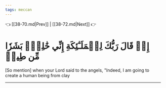 ```yaml
---
tags: meccan
---
```


👈 [[38-70.md|Prev]] | [[38-72.md|Next]] 👉

# إِذۡ قَالَ رَبُّكَ لِلۡمَلَـٰٓئِكَةِ إِنِّي خَٰلِقُۢ بَشَرٗا مِّن طِينٖ

[So mention] when your Lord said to the angels, "Indeed, I am going to create a human being from clay

---

